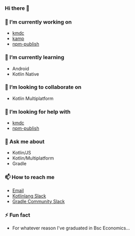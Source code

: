 ### Hi there 👋

### 🔭 I’m currently working on
- [kmdc](petuska.dev/kmdc)
- [kamp](petuska.dev/kamp)
- [npm-publish](petuska.dev/npm-publish)

### 🌱 I’m currently learning
- Android
- Kotlin Native

### 👯 I’m looking to collaborate on
- Kotlin Multiplatform

### 🤔 I’m looking for help with
- [kmdc](petuska.dev/kmdc)
- [npm-publish](petuska.dev/npm-publish)

### 💬 Ask me about
- Kotlin/JS
- Kotlin/Multiplatform
- Gradle

### 📫 How to reach me
- [Email](mailto:martynas@petuska.dev)
- [Kotlinlang Slack](https://kotlinlang.slack.com/team/UL1A5BA2X)
- [Gradle Community Slack](https://gradle-community.slack.com/team/U022JB3L18U)

### ⚡ Fun fact
- For whatever reason I've graduated in Bsc Economics...
